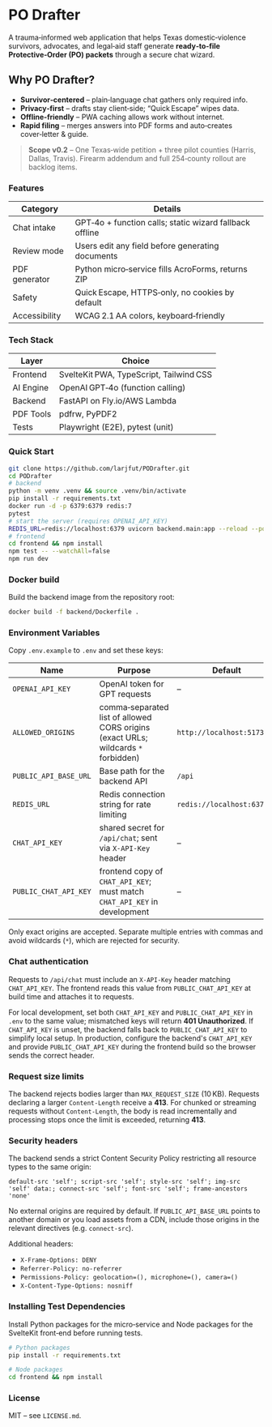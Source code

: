 # PO Drafter

A trauma‑informed web application that helps Texas domestic‑violence survivors,
advocates, and legal‑aid staff generate **ready‑to‑file Protective‑Order (PO) packets**
through a secure chat wizard.

## Why PO Drafter?
* **Survivor‑centered** – plain‑language chat gathers only required info.
* **Privacy‑first** – drafts stay client‑side; “Quick Escape” wipes data.
* **Offline‑friendly** – PWA caching allows work without internet.
* **Rapid filing** – merges answers into PDF forms and auto‑creates cover‑letter & guide.

> **Scope v0.2** – One Texas‑wide petition + three pilot counties (Harris, Dallas, Travis).
> Firearm addendum and full 254‑county rollout are backlog items.

### Features
| Category      | Details                                                 |
|---------------|---------------------------------------------------------|
| Chat intake   | GPT‑4o + function calls; static wizard fallback offline |
| Review mode   | Users edit any field before generating documents        |
| PDF generator | Python micro‑service fills AcroForms, returns ZIP       |
| Safety        | Quick Escape, HTTPS‑only, no cookies by default         |
| Accessibility | WCAG 2.1 AA colors, keyboard‑friendly                   |

### Tech Stack
| Layer      | Choice                                 |
|------------|----------------------------------------|
| Frontend   | SvelteKit PWA, TypeScript, Tailwind CSS |
| AI Engine  | OpenAI GPT‑4o (function calling)       |
| Backend    | FastAPI on Fly.io/AWS Lambda           |
| PDF Tools  | pdfrw, PyPDF2                          |
| Tests      | Playwright (E2E), pytest (unit)        |

### Quick Start
```bash
git clone https://github.com/larjfut/PODrafter.git
cd PODrafter
# backend
python -m venv .venv && source .venv/bin/activate
pip install -r requirements.txt
docker run -d -p 6379:6379 redis:7
pytest
# start the server (requires OPENAI_API_KEY)
REDIS_URL=redis://localhost:6379 uvicorn backend.main:app --reload --port 8080
# frontend
cd frontend && npm install
npm test -- --watchAll=false
npm run dev
```

### Docker build

Build the backend image from the repository root:

```bash
docker build -f backend/Dockerfile .
```

### Environment Variables

Copy `.env.example` to `.env` and set these keys:

| Name | Purpose | Default |
|------|---------|---------|
| `OPENAI_API_KEY` | OpenAI token for GPT requests | – |
| `ALLOWED_ORIGINS` | comma‑separated list of allowed CORS origins (exact URLs; wildcards `*` forbidden) | `http://localhost:5173` |
| `PUBLIC_API_BASE_URL` | Base path for the backend API | `/api` |
| `REDIS_URL` | Redis connection string for rate limiting | `redis://localhost:6379/0` |
| `CHAT_API_KEY` | shared secret for `/api/chat`; sent via `X-API-Key` header | – |
| `PUBLIC_CHAT_API_KEY` | frontend copy of `CHAT_API_KEY`; must match `CHAT_API_KEY` in development | – |

Only exact origins are accepted. Separate multiple entries with commas and avoid wildcards (`*`), which are rejected for security.

### Chat authentication

Requests to `/api/chat` must include an `X-API-Key` header matching `CHAT_API_KEY`. The frontend reads this value from `PUBLIC_CHAT_API_KEY` at build time and attaches it to requests.

For local development, set both `CHAT_API_KEY` and `PUBLIC_CHAT_API_KEY` in `.env` to the same value; mismatched keys will return **401 Unauthorized**. If `CHAT_API_KEY` is unset, the backend falls back to `PUBLIC_CHAT_API_KEY` to simplify local setup. In production, configure the backend's `CHAT_API_KEY` and provide `PUBLIC_CHAT_API_KEY` during the frontend build so the browser sends the correct header.

### Request size limits

The backend rejects bodies larger than `MAX_REQUEST_SIZE` (10 KB). Requests declaring a larger `Content-Length` receive a **413**. For chunked or streaming requests without `Content-Length`, the body is read incrementally and processing stops once the limit is exceeded, returning **413**.

### Security headers

The backend sends a strict Content Security Policy restricting all resource types to the same origin:

```
default-src 'self'; script-src 'self'; style-src 'self'; img-src 'self' data:; connect-src 'self'; font-src 'self'; frame-ancestors 'none'
```

No external origins are required by default. If `PUBLIC_API_BASE_URL` points to another domain or you load assets from a CDN, include those origins in the relevant directives (e.g. `connect-src`).

Additional headers:

- `X-Frame-Options: DENY`
- `Referrer-Policy: no-referrer`
- `Permissions-Policy: geolocation=(), microphone=(), camera=()`
- `X-Content-Type-Options: nosniff`

### Installing Test Dependencies

Install Python packages for the micro‑service and Node packages for the SvelteKit front‑end before running tests.

```bash
# Python packages
pip install -r requirements.txt

# Node packages
cd frontend && npm install
```

### License

MIT – see `LICENSE.md`.
